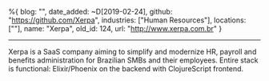 %{
  blog: "",
  date_added: ~D[2019-02-24],
  github: "https://github.com/Xerpa",
  industries: ["Human Resources"],
  locations: [""],
  name: "Xerpa",
  old_id: 124,
  url: "http://www.xerpa.com.br"
}

---

Xerpa is a SaaS company aiming to simplify and modernize HR, payroll and benefits administration for Brazilian SMBs and their employees. Entire stack is functional: Elixir/Phoenix on the backend with ClojureScript frontend.
